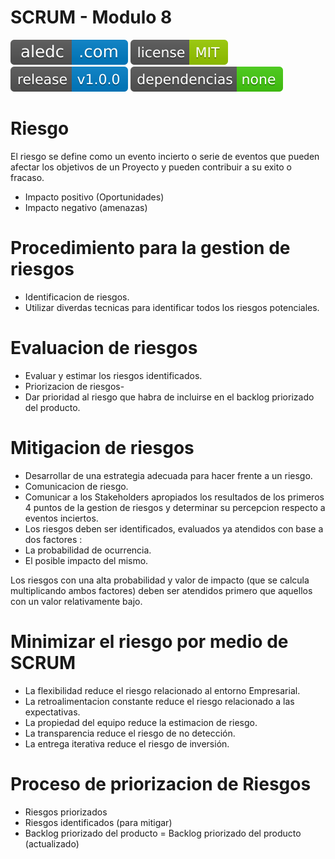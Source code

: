 # SCRUM - Modulo 8
[![aledc.com](https://github.com/aledc7/Scrum-Certification/blob/master/recursos/aledc.com.svg)](https://aledc.com)
[![License](https://github.com/aledc7/Scrum-Certification/blob/master/recursos/mit-license.svg)](https://aledc.com)
[![GitHub release](https://github.com/aledc7/Scrum-Certification/blob/master/recursos/release.svg)](https://aledc.com)
[![Dependencies](https://github.com/aledc7/Scrum-Certification/blob/master/recursos/dependencias-none.svg)](https://aledc.com)



# Riesgo
El riesgo se define como un evento incierto o serie de eventos que pueden afectar los objetivos de un Proyecto y pueden contribuir a su exito o fracaso.
- Impacto positivo (Oportunidades)
- Impacto negativo (amenazas)

# Procedimiento para la gestion de riesgos
- Identificacion de riesgos.
- Utilizar diverdas tecnicas para identificar todos los riesgos potenciales.

# Evaluacion de riesgos
- Evaluar y estimar los riesgos identificados.
- Priorizacion de riesgos-
- Dar prioridad al riesgo que habra de incluirse en el backlog priorizado del producto.

# Mitigacion de riesgos
- Desarrollar de una estrategia adecuada para hacer frente a un riesgo.
- Comunicacion de riesgo.
- Comunicar a los Stakeholders apropiados los resultados de los primeros 4 puntos de la gestion de riesgos y determinar su percepcion respecto a eventos inciertos.
- Los riesgos deben ser identificados, evaluados ya atendidos con base a dos factores :
- La probabilidad de ocurrencia.
- El posible impacto del mismo.

Los riesgos con una alta probabilidad y valor de impacto (que se calcula multiplicando ambos factores) deben ser atendidos primero que aquellos con un valor relativamente bajo.

# Minimizar el riesgo por medio de SCRUM

- La flexibilidad reduce el riesgo relacionado al entorno Empresarial.
- La retroalimentacion constante reduce el riesgo relacionado a las expectativas.
- La propiedad del equipo reduce la estimacion de riesgo.
- La transparencia reduce el riesgo de no detección.
- La entrega iterativa reduce el riesgo de inversión.

# Proceso de priorizacion de Riesgos
- Riesgos priorizados
- Riesgos identificados (para mitigar) 
- Backlog priorizado del producto = Backlog priorizado del producto (actualizado)
